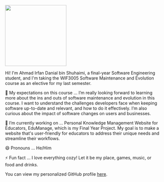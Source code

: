 <img src="https://github.com/user-attachments/assets/1d06501c-d860-445b-b194-cbc3b501f426" width="200" height="200">

Hi! I'm Ahmad Irfan Danial bin Shuhaimi, a final-year Software Engineering student, and I'm taking the WIF3005 Software Maintenance and Evolution course as an elective for my last semester.

🤔 My expectations on this course ...
I’m really looking forward to learning more about the ins and outs of software maintenance and evolution in this course. I want to understand the challenges developers face when keeping software up-to-date and relevant, and how to do it effectively. I’m also curious about the impact of software changes on users and businesses.

🔭 I’m currently working on ...
Personal Knowledge Management Website for Educators, EduManage, which is my Final Year Project. My goal is to make a website that's user-friendly for educators to address their unique needs and streamline their workflows.

😄 Pronouns ...
He/Him

⚡ Fun fact ...
I love everything cozy! Let it be my place, games, music, or food and drinks.

You can view my personalized GitHub profile
[here](https://github.com/dannysushiiii).
<!--
**dannysushiiii/dannysushiiii** is a ✨ _special_ ✨ repository because its `README.md` (this file) appears on your GitHub profile.

Here are some ideas to get you started:

- 🔭 I’m currently working on ...
- 🌱 I’m currently learning ...
- 👯 I’m looking to collaborate on ...
- 🤔 I’m looking for help with ...
- 💬 Ask me about ...
- 📫 How to reach me: ...
- 😄 Pronouns: ...
- ⚡ Fun fact: ...
-->
